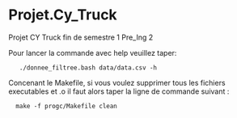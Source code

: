 # Projet.Cy_Truck
Projet CY Truck fin de semestre 1 Pre_Ing 2 




Pour lancer la commande avec help veuillez taper:

       ./donnee_filtree.bash data/data.csv -h 


Concenant le Makefile, si vous voulez supprimer tous les fichiers executables et .o il faut alors taper la ligne de commande suivant : 
      
      make -f progc/Makefile clean 
